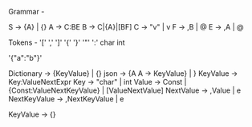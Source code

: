 Grammar - 

S -> {A} | {}
A -> C:BE
B -> C|{A}|[BF]
C -> "v" | v
F -> ,B | @
E -> ,A | @

Tokens - '[' ',' ']' '{' '}' '"' ':' char int

'{"a":"b"}'

Dictionary -> {KeyValue} | {}
json -> {A
A -> KeyValue} | }
KeyValue -> Key:ValueNextExpr 
Key -> "char" | int
Value -> Const | {Const:ValueNextKeyValue} | [ValueNextValue]
NextValue -> ,Value | e
NextKeyValue -> ,NextKeyValue | e



KeyValue -> {}
